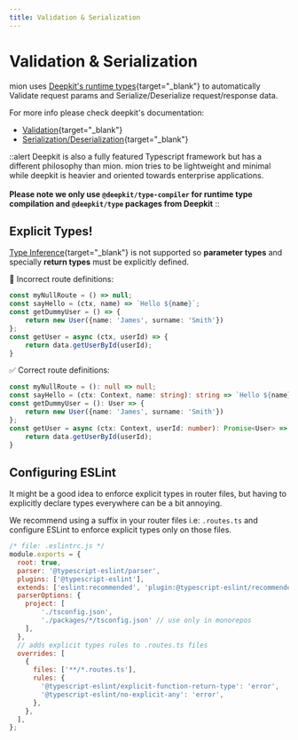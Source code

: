 ```yaml
---
title: Validation & Serialization
---
```


# Validation & Serialization


mion uses [Deepkit's runtime types](https://deepkit.io/documentation/runtime-types.html){target="_blank"} to automatically Validate request params and Serialize/Deserialize request/response data.

For more info please check deepkit's documentation:
- [Validation](https://deepkit.io/documentation/runtime-types/validation){target="_blank"}
- [Serialization/Deserialization](https://deepkit.io/documentation/runtime-types/serialization){target="_blank"}

::alert
Deepkit is also a fully featured Typescript framework but has a different philosophy than mion. mion tries to be lightweight and minimal while deepkit is heavier and oriented towards enterprise applications.
<br/><br/>
**Please note we only use `@deepkit/type-compiler` for runtime type compilation and `@deepkit/type` packages from Deepkit**
::



## Explicit Types!

[Type Inference](https://www.typescriptlang.org/docs/handbook/type-inference.html){target="_blank"} is not supported so **parameter types** and specially **return types** must be explicitly defined.

🚫 Incorrect route definitions:

```ts
const myNullRoute = () => null; 
const sayHello = (ctx, name) => `Hello ${name}`;
const getDummyUser = () => { 
    return new User({name: 'James', surname: 'Smith'})
};
const getUser = async (ctx, userId) => {
    return data.getUserById(userId);
}
```

✅ Correct route definitions:

```ts
const myNullRoute = (): null => null;
const sayHello = (ctx: Context, name: string): string => `Hello ${name}`;
const getDummyUser = (): User => {
    return new User({name: 'James', surname: 'Smith'})
};
const getUser = async (ctx: Context, userId: number): Promise<User> => {
    return data.getUserById(userId);
}
```

## Configuring ESLint

It might be a good idea to enforce explicit types in router files, but having to explicitly declare types everywhere can be a bit annoying.

We recommend using a suffix in your router files i.e: `.routes.ts` and configure ESLint to enforce explicit types only on those files.

```js
/* file: .eslintrc.js */
module.exports = {
  root: true,
  parser: '@typescript-eslint/parser',
  plugins: ['@typescript-eslint'],
  extends: ['eslint:recommended', 'plugin:@typescript-eslint/recommended'],
  parserOptions: {
    project: [
        './tsconfig.json',
        './packages/*/tsconfig.json' // use only in monorepos 
    ],
  },
  // adds explicit types rules to .routes.ts files 
  overrides: [
    {
      files: ['**/*.routes.ts'],
      rules: {
        '@typescript-eslint/explicit-function-return-type': 'error',
        '@typescript-eslint/no-explicit-any': 'error',
      },
    },
  ],
};
```
